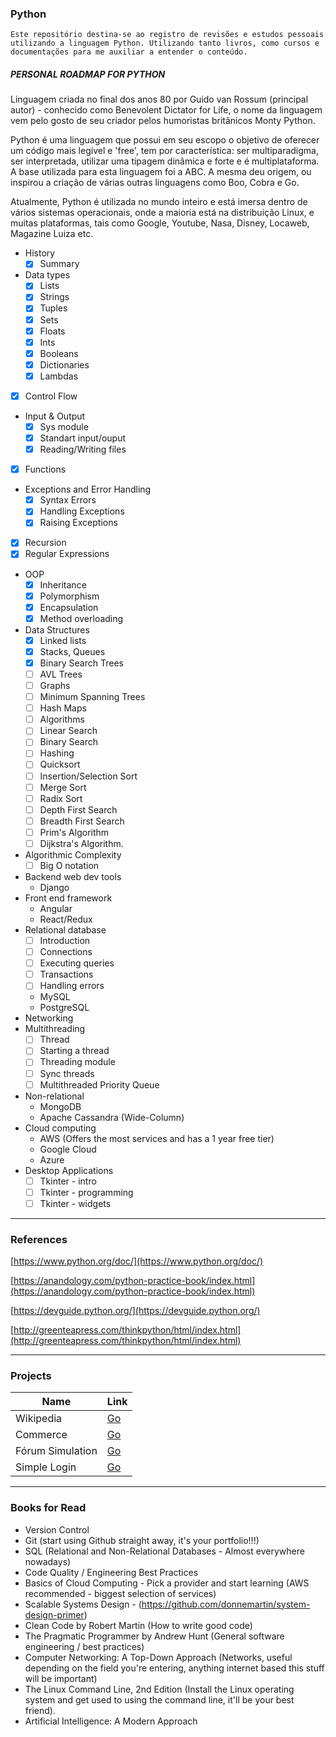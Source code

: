 ### Python

``Este repositório destina-se ao registro de revisões e estudos pessoais utilizando a linguagem Python. Utilizando tanto livros, como cursos e documentações para me auxiliar a entender o conteúdo.``

##### PERSONAL ROADMAP FOR PYTHON

Linguagem criada no final dos anos 80 por Guido van Rossum (principal autor) - conhecido como Benevolent Dictator for Life, o nome da linguagem vem pelo gosto de seu criador pelos humoristas britânicos Monty Python.

Python é uma linguagem que possui em seu escopo o objetivo de oferecer um código mais legível e 'free', tem por característica: ser multiparadigma, ser interpretada, utilizar uma tipagem dinâmica e forte e é multiplataforma. A base utilizada para esta linguagem foi a ABC. A mesma deu origem, ou inspirou a criação de várias outras linguagens como Boo, Cobra e Go.

Atualmente, Python é utilizada no mundo inteiro e está imersa dentro de vários sistemas operacionais, onde a maioria está na distribuição Linux, e muitas plataformas, tais como Google, Youtube, Nasa, Disney, Locaweb, Magazine Luiza etc.

- History
    - [x] Summary
- Data types
    - [x]  Lists
    - [x]  Strings
    - [x]  Tuples
    - [x]  Sets
    - [x]  Floats
    - [x]  Ints
    - [x]  Booleans
    - [x]  Dictionaries
    - [x]  Lambdas
- [x] Control Flow
- Input & Output
    - [x]  Sys module
    - [x]  Standart input/ouput
    - [x]  Reading/Writing files
- [x] Functions
- Exceptions and Error Handling
    - [x] Syntax Errors
    - [x] Handling Exceptions
    - [x] Raising Exceptions
- [x] Recursion
- [x] Regular Expressions
- OOP
    - [x]  Inheritance
    - [x]  Polymorphism
    - [x]  Encapsulation
    - [x]  Method overloading
- Data Structures
    - [x]  Linked lists
    - [x]  Stacks, Queues
    - [x]  Binary Search Trees
    - [ ]  AVL Trees
    - [ ]  Graphs
    - [ ]  Minimum Spanning Trees
    - [ ]  Hash Maps
    - [ ]  Algorithms
    - [ ]  Linear Search
    - [ ]  Binary Search
    - [ ]  Hashing
    - [ ]  Quicksort
    - [ ]  Insertion/Selection Sort
    - [ ]  Merge Sort
    - [ ]  Radix Sort
    - [ ]  Depth First Search
    - [ ]  Breadth First Search
    - [ ]  Prim's Algorithm
    - [ ]  Dijkstra's Algorithm.
- Algorithmic Complexity
    - [ ]  Big O notation
- Backend web dev tools
    - Django
- Front end framework
    - Angular
    - React/Redux
- Relational database
    - [ ]  Introduction
    - [ ]  Connections
    - [ ]  Executing queries
    - [ ]  Transactions
    - [ ]  Handling errors
    - MySQL
    - PostgreSQL
- Networking
- Multithreading
    - [ ]  Thread
    - [ ]  Starting a thread
    - [ ]  Threading module
    - [ ]  Sync threads
    - [ ]  Multithreaded Priority Queue
- Non-relational
    - MongoDB
    - Apache Cassandra (Wide-Column)
- Cloud computing
    - AWS (Offers the most services and has a 1 year free tier)
    - Google Cloud
    - Azure
- Desktop Applications
    - [ ]  Tkinter - intro
    - [ ]  Tkinter - programming
    - [ ]  Tkinter - widgets

---

### References

[https://www.python.org/doc/](https://www.python.org/doc/)

[https://anandology.com/python-practice-book/index.html](https://anandology.com/python-practice-book/index.html)

[https://devguide.python.org/](https://devguide.python.org/)

[http://greenteapress.com/thinkpython/html/index.html](http://greenteapress.com/thinkpython/html/index.html)

---

### Projects 

|   Name     |    Link    |
|------------|------------|
|  Wikipedia                 |    [Go](https://github.com/SylarK/wiki_pj1)                                   |
|  Commerce                  |    [Go](https://github.com/SylarK/commerce_pj2)                               |
|  Fórum Simulation          |    [Go](https://github.com/SylarK/Django_/tree/master/_forumSimulation)       |
|  Simple Login              |    [Go](https://github.com/SylarK/Django_/tree/master/_loginsystem/login_auth)|


---

### Books for Read

- Version Control
- Git (start using Github straight away, it's your portfolio!!!)
- SQL (Relational and Non-Relational Databases - Almost everywhere nowadays)
- Code Quality / Engineering Best Practices
- Basics of Cloud Computing - Pick a provider and start learning (AWS recommended - biggest selection of services)
- Scalable Systems Design - (https://github.com/donnemartin/system-design-primer)
- Clean Code by Robert Martin (How to write good code)
- The Pragmatic Programmer by Andrew Hunt (General software engineering / best practices)
- Computer Networking: A Top-Down Approach (Networks, useful depending on the field you're entering, anything internet based this stuff will be important)
- The Linux Command Line, 2nd Edition (Install the Linux operating system and get used to using the command line, it'll be your best friend).
- Artificial Intelligence: A Modern Approach
